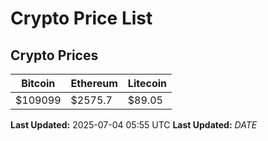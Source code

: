 # Crypto Price List

## Crypto Prices
| Bitcoin | Ethereum | Litecoin |
| ------- | -------- | -------- |
| $109099 | $2575.7 | $89.05 |
**Last Updated:** 2025-07-04 05:55 UTC
**Last Updated:** $DATE$
